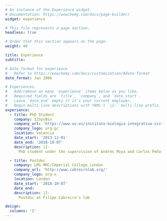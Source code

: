 ```yaml
---
# An instance of the Experience widget.
# Documentation: https://wowchemy.com/docs/page-builder/
widget: experience

# This file represents a page section.
headless: true

# Order that this section appears on the page.
weight: 40

title: Experience
subtitle:

# Date format for experience
#   Refer to https://wowchemy.com/docs/customization/#date-format
date_format: Jan 2006

# Experiences.
#   Add/remove as many `experience` items below as you like.
#   Required fields are `title`, `company`, and `date_start`.
#   Leave `date_end` empty if it's your current employer.
#   Begin multi-line descriptions with YAML's `|2-` multi-line prefix.
experience:
  - title: PhD Student
    company: I2SysBio
    company_url: 'https://www.uv.es/instituto-biologia-integrativa-sistemas-i2sysbio/es/instituto-biologia-integrativa-sistemas-sysbio.html'
    company_logo: org-gc
    location: Valencia
    date_start: '2013-12-01'
    date_end: '2018-10-07'
    description: |2-
      PhD student under the supervision of Andrés Moya and Carlos Peña

  - title: Postdoc
    company: LMS MRC/Imperial College London
    company_url: 'http://www.cabreirolab.org/'
    company_logo: org-x
    location: London
    date_start: '2018-10-07'
    date_end: 
    description: |2-
      Postdoc at Filipe Cabreiro's lab

design:
  columns: '2'
---
```

